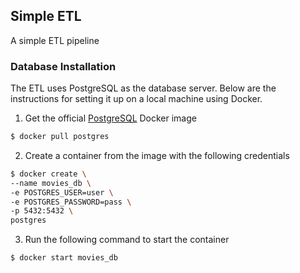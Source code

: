 ## Simple ETL

A simple ETL pipeline

### Database Installation

The ETL uses PostgreSQL as the database server. Below are the instructions for setting it up on a local machine using
Docker.

1. Get the official [PostgreSQL](https://hub.docker.com/_/postgres) Docker image

```bash 
$ docker pull postgres
```

2. Create a container from the image with the following credentials

```bash 
$ docker create \
--name movies_db \
-e POSTGRES_USER=user \
-e POSTGRES_PASSWORD=pass \
-p 5432:5432 \
postgres
```

3. Run the following command to start the container
```bash 
$ docker start movies_db
```
